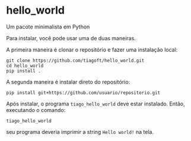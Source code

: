 # hello_world
Um pacote minimalista em Python

Para instalar, você pode usar uma de duas maneiras.

A primeira maneira é clonar o repositório e fazer uma instalação local:

    git clone https://github.com/tiagoft/hello_world.git
    cd hello_world
    pip install .

A segunda maneira é instalar direto do repositório:

    pip install git+https://github.com/usuario/repositorio.git

Após instalar, o programa `tiago_hello_world` deve estar instalado. Então, executando o comando:

    tiago_hello_world

seu programa deveria imprimir a string `Hello world!` na tela.


